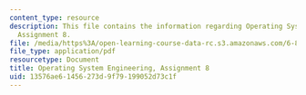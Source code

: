 ```yaml
---
content_type: resource
description: This file contains the information regarding Operating System Engineering,
  Assignment 8.
file: /media/https%3A/open-learning-course-data-rc.s3.amazonaws.com/6-828-operating-system-engineering-fall-2012/13576ae61456273d9f79199052d73c1f_MIT6_828F12_assignment8.pdf
file_type: application/pdf
resourcetype: Document
title: Operating System Engineering, Assignment 8
uid: 13576ae6-1456-273d-9f79-199052d73c1f
---
```

